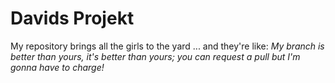 # Davids Projekt
My repository brings all the girls to the yard ... and they're like: *My branch is better than yours, it's better than yours; you can request a pull but I'm gonna have to charge!*
